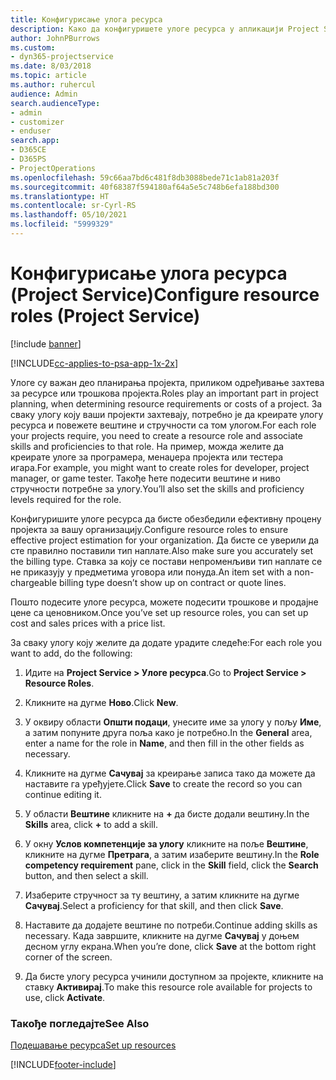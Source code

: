 ```yaml
---
title: Конфигурисање улога ресурса
description: Како да конфигуришете улоге ресурса у апликацији Project Service
author: JohnPBurrows
ms.custom:
- dyn365-projectservice
ms.date: 8/03/2018
ms.topic: article
ms.author: ruhercul
audience: Admin
search.audienceType:
- admin
- customizer
- enduser
search.app:
- D365CE
- D365PS
- ProjectOperations
ms.openlocfilehash: 59c66aa7bd6c481f8db3088bede71c1ab81a203f
ms.sourcegitcommit: 40f68387f594180af64a5e5c748b6efa188bd300
ms.translationtype: HT
ms.contentlocale: sr-Cyrl-RS
ms.lasthandoff: 05/10/2021
ms.locfileid: "5999329"
---
```

# <a name="configure-resource-roles-project-service"></a><span data-ttu-id="66e1c-103">Конфигурисање улога ресурса (Project Service)</span><span class="sxs-lookup"><span data-stu-id="66e1c-103">Configure resource roles (Project Service)</span></span>

[!include [banner](../includes/psa-now-project-operations.md)]

[!INCLUDE[cc-applies-to-psa-app-1x-2x](../includes/cc-applies-to-psa-app-1x-2x.md)]

<span data-ttu-id="66e1c-104">Улоге су важан део планирања пројекта, приликом одређивање захтева за ресурсе или трошкова пројекта.</span><span class="sxs-lookup"><span data-stu-id="66e1c-104">Roles play an important part in project planning, when determining resource requirements or costs of a project.</span></span> <span data-ttu-id="66e1c-105">За сваку улогу коју ваши пројекти захтевају, потребно је да креирате улогу ресурса и повежете вештине и стручности са том улогом.</span><span class="sxs-lookup"><span data-stu-id="66e1c-105">For each role your projects require, you need to create a resource role and associate skills and proficiencies to that role.</span></span> <span data-ttu-id="66e1c-106">На пример, можда желите да креирате улоге за програмера, менаџера пројекта или тестера игара.</span><span class="sxs-lookup"><span data-stu-id="66e1c-106">For example, you might want to create roles for developer, project manager, or game tester.</span></span> <span data-ttu-id="66e1c-107">Такође ћете подесити вештине и ниво стручности потребне за улогу.</span><span class="sxs-lookup"><span data-stu-id="66e1c-107">You’ll also set the skills and proficiency levels required for the role.</span></span>  
  
 <span data-ttu-id="66e1c-108">Конфигуришите улоге ресурса да бисте обезбедили ефективну процену пројекта за вашу организацију.</span><span class="sxs-lookup"><span data-stu-id="66e1c-108">Configure resource roles to ensure effective project estimation for your organization.</span></span>  <span data-ttu-id="66e1c-109">Да бисте се уверили да сте правилно поставили тип наплате.</span><span class="sxs-lookup"><span data-stu-id="66e1c-109">Also make sure you accurately set the billing type.</span></span> <span data-ttu-id="66e1c-110">Ставка за коју се постави непроменљиви тип наплате се не приказују у предметима уговора или понуда.</span><span class="sxs-lookup"><span data-stu-id="66e1c-110">An item set with a non-chargeable billing type doesn’t show up on contract or quote lines.</span></span>  
  
 <span data-ttu-id="66e1c-111">Пошто подесите улоге ресурса, можете подесити трошкове и продајне цене са ценовником.</span><span class="sxs-lookup"><span data-stu-id="66e1c-111">Once you’ve set up resource roles, you can set up cost and sales prices with a price list.</span></span>  
  
 <span data-ttu-id="66e1c-112">За сваку улогу коју желите да додате урадите следеће:</span><span class="sxs-lookup"><span data-stu-id="66e1c-112">For each role you want to add, do the following:</span></span>  
  
1.  <span data-ttu-id="66e1c-113">Идите на **Project Service > Улоге ресурса**.</span><span class="sxs-lookup"><span data-stu-id="66e1c-113">Go to **Project Service > Resource Roles**.</span></span>  
  
2.  <span data-ttu-id="66e1c-114">Кликните на дугме **Ново**.</span><span class="sxs-lookup"><span data-stu-id="66e1c-114">Click **New**.</span></span>  
  
3.  <span data-ttu-id="66e1c-115">У оквиру области **Општи подаци**, унесите име за улогу у пољу **Име**, а затим попуните друга поља како је потребно.</span><span class="sxs-lookup"><span data-stu-id="66e1c-115">In the **General** area, enter a name for the role in **Name**, and then fill in the other fields as necessary.</span></span>  
  
4.  <span data-ttu-id="66e1c-116">Кликните на дугме **Сачувај** за креирање записа тако да можете да наставите га уређујете.</span><span class="sxs-lookup"><span data-stu-id="66e1c-116">Click **Save** to create the record so you can continue editing it.</span></span>  
  
5.  <span data-ttu-id="66e1c-117">У области **Вештине** кликните на **+** да бисте додали вештину.</span><span class="sxs-lookup"><span data-stu-id="66e1c-117">In the **Skills** area, click **+** to add a skill.</span></span>  
  
6.  <span data-ttu-id="66e1c-118">У окну **Услов компетенције за улогу** кликните на поље **Вештине**, кликните на дугме **Претрага**, а затим изаберите вештину.</span><span class="sxs-lookup"><span data-stu-id="66e1c-118">In the **Role competency requirement** pane, click in the **Skill** field, click the **Search** button, and then select a skill.</span></span>  
  
7.  <span data-ttu-id="66e1c-119">Изаберите стручност за ту вештину, а затим кликните на дугме **Сачувај**.</span><span class="sxs-lookup"><span data-stu-id="66e1c-119">Select a proficiency for that skill, and then click **Save**.</span></span>  
  
8.  <span data-ttu-id="66e1c-120">Наставите да додајете вештине по потреби.</span><span class="sxs-lookup"><span data-stu-id="66e1c-120">Continue adding skills as necessary.</span></span> <span data-ttu-id="66e1c-121">Када завршите, кликните на дугме **Сачувај** у доњем десном углу екрана.</span><span class="sxs-lookup"><span data-stu-id="66e1c-121">When you’re done, click **Save** at the bottom right corner of the screen.</span></span>  
  
9. <span data-ttu-id="66e1c-122">Да бисте улогу ресурса учинили доступном за пројекте, кликните на ставку **Активирај**.</span><span class="sxs-lookup"><span data-stu-id="66e1c-122">To make this resource role available for projects to use, click **Activate**.</span></span>  
  
### <a name="see-also"></a><span data-ttu-id="66e1c-123">Такође погледајте</span><span class="sxs-lookup"><span data-stu-id="66e1c-123">See Also</span></span>  
 [<span data-ttu-id="66e1c-124">Подешавање ресурса</span><span class="sxs-lookup"><span data-stu-id="66e1c-124">Set up resources</span></span>](../psa/set-up-resources.md)


[!INCLUDE[footer-include](../includes/footer-banner.md)]